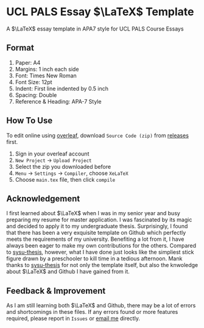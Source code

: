 # UCL PALS Essay $\LaTeX$ Template 

A $\LaTeX$ essay template in APA7 style for UCL PALS Course Essays

## Format

1. Paper: A4
2. Margins: 1 inch each side
3. Font: Times New Roman
4. Font Size: 12pt
5. Indent: First line indented by 0.5 inch
6. Spacing: Double
7. Reference & Heading: APA-7 Style

## How To Use

To edit online using [overleaf](https://www.overleaf.com/), download `Source Code (zip)` from [releases](https://github.com/Rui-Alexander-Sun/UCL-PALS-Essay-Template-APA7/releases) first.

1. Sign in your overleaf account
2. `New Project` → `Upload Project`
3. Select the zip you downloaded before
4. `Menu` → `Settings` → `Compiler`, choose `XeLaTeX`
5. Choose `main.tex` file, then click `compile`

## Acknowledgement

I first learned about $\LaTeX$ when I was in my senior year and busy preparing my resume for master application. I was fascinated by its magic and decided to apply it to my undergraduate thesis. Surprisingly, I found that there has been a very exquisite template on Github which perfectly meets the requirements of my university. Benefiting a lot from it, I have always been eager to make my own contributions for the others. Compared to [sysu-thesis](https://github.com/SYSU-SCC/sysu-thesis), however, what I have done just looks like the simpliest stick figure drawn by a preschooler to kill time in a tedious afternoon. Mank thanks to [sysu-thesis](https://github.com/SYSU-SCC/sysu-thesis) for not only the template itself, but also the knwoledge about $\LaTeX$ and Github I have gained from it.

## Feedback & Improvement

As I am still learning both $\LaTeX$ and Github, there may be a lot of errors and shortcomings in these files. If any errors found or more features required, please report in `Issues` or [email me](mailto:r.sun.22@ucl.ac.uk) directly.
